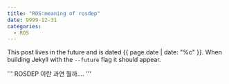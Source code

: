 ```yaml
---
title: "ROS:meaning of rosdep"
date: 9999-12-31
categories:
  - ROS
---
```


This post lives in the future and is dated {{ page.date | date: "%c" }}. When building Jekyll with the `--future` flag it should appear.


'''
ROSDEP 이란 과연 뭘까....
'''
